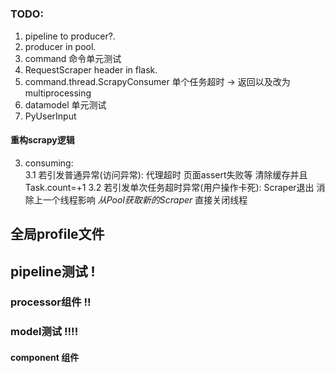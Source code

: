 # 


### TODO:
1. pipeline to producer?.
2. producer in pool.
3. command 命令单元测试
4. RequestScraper header in flask.
5. command.thread.ScrapyConsumer 单个任务超时 -> 返回以及改为multiprocessing
6. datamodel 单元测试
7. PyUserInput



#### 重构scrapy逻辑

3. consuming:  
3.1 若引发普通异常(访问异常): 代理超时 页面assert失败等 清除缓存并且Task.count=+1
3.2 若引发单次任务超时异常(用户操作卡死): Scraper退出 消除上一个线程影响 _从Pool获取新的Scraper_ 直接关闭线程


## 全局profile文件
## pipeline测试 !
### processor组件 !!
### model测试 !!!!

#### component 组件
